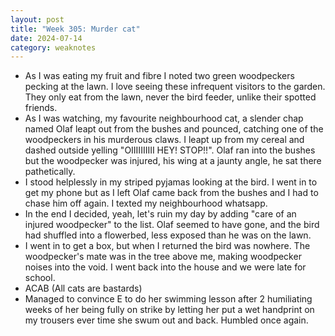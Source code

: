```yaml
---
layout: post
title: "Week 305: Murder cat"
date: 2024-07-14
category: weaknotes
---
```

* As I was eating my fruit and fibre I noted two green woodpeckers pecking at the lawn. I love seeing these infrequent visitors to the garden. They only eat from the lawn, never the bird feeder, unlike their spotted friends.
* As I was watching, my favourite neighbourhood cat, a slender chap named Olaf leapt out from the bushes and pounced, catching one of the woodpeckers in his murderous claws. I leapt up from my cereal and dashed outside yelling "OIIIIIIIIII HEY! STOP!!". Olaf ran into the bushes but the woodpecker was injured, his wing at a jaunty angle, he sat there pathetically.
* I stood helplessly in my striped pyjamas looking at the bird. I went in to get my phone but as I left Olaf came back from the bushes and I had to chase him off again. I texted my neighbourhood whatsapp.
* In the end I decided, yeah, let's ruin my day by adding "care of an injured woodpecker" to the list. Olaf seemed to have gone, and the bird had shuffled into a flowerbed, less exposed than he was on the lawn.
* I went in to get a box, but when I returned the bird was nowhere. The woodpecker's mate was in the tree above me, making woodpecker noises into the void. I went back into the house and we were late for school.
* ACAB (All cats are bastards)
* Managed to convince E to do her swimming lesson after 2 humiliating weeks of her being fully on strike by letting her put a wet handprint on my trousers ever time she swum out and back. Humbled once again.
